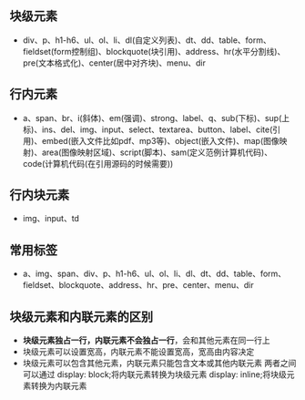 ## 块级元素
- div、p、h1-h6、ul、ol、li、dl(自定义列表)、dt、dd、table、form、fieldset(form控制组)、blockquote(块引用)、address、hr(水平分割线)、pre(文本格式化)、center(居中对齐块)、menu、dir

## 行内元素
- a、span、br、i(斜体)、em(强调)、strong、label、q、sub(下标)、sup(上标)、ins、del、img、input、select、textarea、button、label、cite(引用)、embed(嵌入文件比如pdf、mp3等)、object(嵌入文件)、map(图像映射)、area(图像映射区域)、script(脚本)、sam(定义范例计算机代码)、 code(计算机代码(在引用源码的时候需要))


## 行内块元素
- img、input、td

## 常用标签
- a、img、span、div、p、h1-h6、ul、ol、li、dl、dt、dd、table、form、fieldset、blockquote、address、hr、pre、center、menu、dir

## 块级元素和内联元素的区别
- **块级元素独占一行，内联元素不会独占一行**，会和其他元素在同一行上
- 块级元素可以设置宽高，内联元素不能设置宽高，宽高由内容决定
- 块级元素可以包含其他元素，内联元素只能包含文本或其他内联元素
两者之间可以通过
    display: block;将内联元素转换为块级元素
    display: inline;将块级元素转换为内联元素